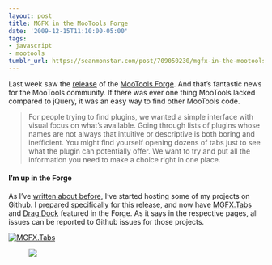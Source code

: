 ```yaml
---
layout: post
title: MGFX in the MooTools Forge
date: '2009-12-15T11:10:00-05:00'
tags:
- javascript
- mootools
tumblr_url: https://seanmonstar.com/post/709050230/mgfx-in-the-mootools-forge
---
```

Last week saw the [release](http://mootools.net/blog/2009/12/10/the-official-mootools-plugins-repository-is-here/) of the [MooTools Forge](http://mootools.net/forge/). And that’s fantastic news for the MooTools community. If there was ever one thing MooTools lacked compared to jQuery, it was an easy way to find other MooTools code.

> For people trying to find plugins, we wanted a simple interface with visual focus on what’s available. Going through lists of plugins whose names are not always that intuitive or descriptive is both boring and inefficient. You might find yourself opening dozens of tabs just to see what the plugin can potentially offer. We want to try and put all the information you need to make a choice right in one place.

#### I’m up in the Forge

As I’ve [written about before](http://seanmonstar.com/blog/2009-11-10-mgfx-tabs-1-1-on-github/), I’ve started hosting some of my projects on Github. I prepared specifically for this release, and now have [MGFX.Tabs](http://mootools.net/forge/p/mgfx_tabs) and [Drag.Dock](http://mootools.net/forge/p/drag_dock) featured in the Forge. As it says in the respective pages, all issues can be reported to Github issues for those projects.

[![MGFX.Tabs](https://64.media.tumblr.com/tumblr_l458wgOoAD1qzek7l.jpg)](http://mootools.net/forge/p/mgfx_tabs)

[<figure class="tmblr-full" data-orig-height="85" data-orig-width="375"><img src="https://64.media.tumblr.com/27c9cd9e44e2c2eba3882a8d978a3aa2/6daf12a956205e69-8c/s540x810/ba2474d42525e7c93fa721bca0469812260dcfc2.png" data-orig-height="85" data-orig-width="375"></figure>](http://mootools.net/forge/p/drag_dock)

